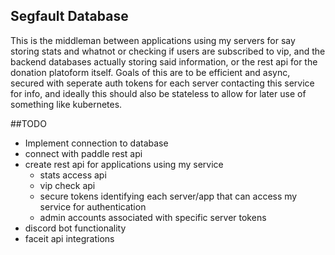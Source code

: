## Segfault Database
This is the middleman between applications using my servers for say storing stats and whatnot or checking if users are subscribed to vip, and the backend databases actually storing said information, or the rest api for the donation platoform itself. Goals of this are to be efficient and async, secured with seperate auth tokens for each server contacting this service for info, and ideally this should also be stateless to allow for later use of something like kubernetes.

##TODO
- Implement connection to database
- connect with paddle rest api
- create rest api for applications using my service
    - stats access api
    - vip check api
    - secure tokens identifying each server/app that can access my service for authentication
    - admin accounts associated with specific server tokens
- discord bot functionality
- faceit api integrations
